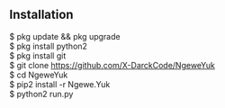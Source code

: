 ## Installation
$ pkg update && pkg upgrade <br>
$ pkg install python2 <br>
$ pkg install git <br>
$ git clone https://github.com/X-DarckCode/NgeweYuk <br>
$ cd NgeweYuk <br>
$ pip2 install -r Ngewe.Yuk <br>
$ python2 run.py <br>

